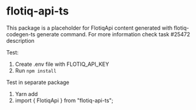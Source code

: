 # flotiq-api-ts

This package is a placeholder for FlotiqApi content generated with flotiq-codegen-ts generate command.
For more information check task #25472 description

Test:
1. Create .env file with FLOTIQ_API_KEY
2. Run `npm install`

Test in separate package
1. Yarn add
2. import { FlotiqApi } from "flotiq-api-ts";